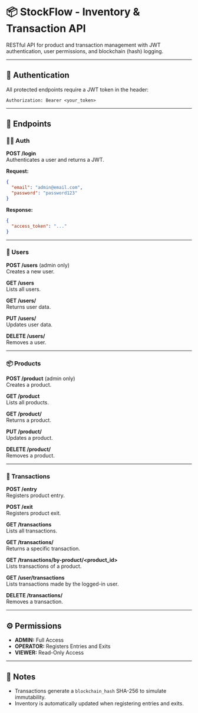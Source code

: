 # 📦 StockFlow - Inventory & Transaction API

RESTful API for product and transaction management with JWT authentication, user permissions, and blockchain (hash) logging.

---

## 🔐 Authentication

All protected endpoints require a JWT token in the header:

```
Authorization: Bearer <your_token>
```

---

## 🚀 Endpoints

### 🧑‍💼 Auth

**POST /login**  
Authenticates a user and returns a JWT.

**Request:**
```json
{
  "email": "admin@email.com",
  "password": "password123"
}
```

**Response:**
```json
{
  "access_token": "..."
}
```

---

### 👤 Users

**POST /users** (admin only)  
Creates a new user.

**GET /users**  
Lists all users.

**GET /users/<id>**  
Returns user data.

**PUT /users/<id>**  
Updates user data.

**DELETE /users/<id>**  
Removes a user.

---

### 📦 Products

**POST /product** (admin only)  
Creates a product.

**GET /product**  
Lists all products.

**GET /product/<id>**  
Returns a product.

**PUT /product/<id>**  
Updates a product.

**DELETE /product/<id>**  
Removes a product.

---

### 🔄 Transactions

**POST /entry**  
Registers product entry.

**POST /exit**  
Registers product exit.

**GET /transactions**  
Lists all transactions.

**GET /transactions/<id>**  
Returns a specific transaction.

**GET /transactions/by-product/<product_id>**  
Lists transactions of a product.

**GET /user/transactions**  
Lists transactions made by the logged-in user.

**DELETE /transactions/<id>**  
Removes a transaction.

---

## ⚙️ Permissions

- **ADMIN:** Full Access
- **OPERATOR:** Registers Entries and Exits
- **VIEWER:** Read-Only Access

---

## 📌 Notes

- Transactions generate a `blockchain_hash` SHA-256 to simulate immutability.
- Inventory is automatically updated when registering entries and exits.
